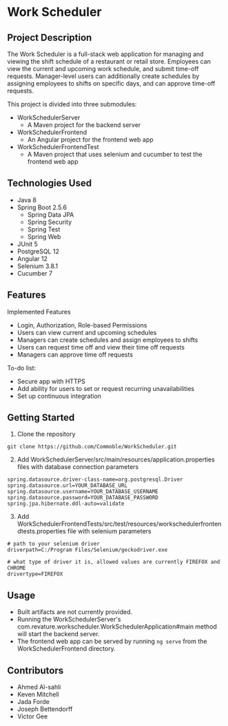 # Work Scheduler

## Project Description

The Work Scheduler is a full-stack web application for managing and viewing the shift schedule of a restaurant or retail store. Employees can view the current and upcoming work schedule, and submit time-off requests. Manager-level users can additionally create schedules by assigning employees to shifts on specific days, and can approve time-off requests.

This project is divided into three submodules:

* WorkSchedulerServer
  * A Maven project for the backend server
* WorkSchedulerFrontend
  * An Angular project for the frontend web app
* WorkSchedulerFrontendTest
  * A Maven project that uses selenium and cucumber to test the frontend web app

## Technologies Used

* Java 8
* Spring Boot 2.5.6
    * Spring Data JPA
    * Spring Security
    * Spring Test
    * Spring Web
* JUnit 5
* PostgreSQL 12
* Angular 12
* Selenium 3.8.1
* Cucumber 7

## Features

Implemented Features
* Login, Authorization, Role-based Permissions
* Users can view current and upcoming schedules
* Managers can create schedules and assign employees to shifts
* Users can request time off and view their time off requests
* Managers can approve time off requests

To-do list:
* Secure app with HTTPS
* Add ability for users to set or request recurring unavailabilities
* Set up continuous integration

## Getting Started
1. Clone the repository
```
git clone https://github.com/Commoble/WorkScheduler.git
```
2. Add WorkSchedulerServer/src/main/resources/application.properties files with database connection parameters

```properties
spring.datasource.driver-class-name=org.postgresql.Driver
spring.datasource.url=YOUR_DATABASE_URL
spring.datasource.username=YOUR_DATABASE_USERNAME
spring.datasource.password=YOUR_DATABASE_PASSWORD
spring.jpa.hibernate.ddl-auto=validate
```

3. Add WorkSchedulerFrontendTests/src/test/resources/workschedulerfrontendtests.properties file with selenium parameters

```properties
# path to your selenium driver
driverpath=C:/Program Files/Selenium/geckodriver.exe

# what type of driver it is, allowed values are currently FIREFOX and CHROME
drivertype=FIREFOX
```

## Usage

* Built artifacts are not currently provided.
* Running the WorkSchedulerServer's com.revature.workscheduler.WorkSchedulerApplication#main method will start the backend server.
* The frontend web app can be served by running `ng serve` from the WorkSchedulerFrontend directory.

## Contributors
* Ahmed Al-sahli
* Keven Mitchell
* Jada Forde
* Joseph Bettendorff
* Victor Gee
